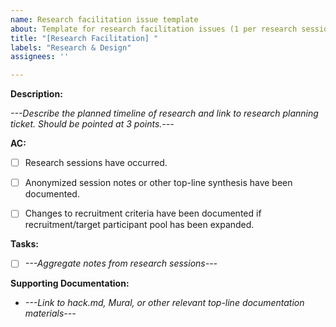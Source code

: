 ```yaml
---
name: Research facilitation issue template
about: Template for research facilitation issues (1 per research session)
title: "[Research Facilitation] "
labels: "Research & Design"
assignees: ''

---
```


**Description:**

*---Describe the planned timeline of research and link to research planning ticket. Should be pointed at 3 points.---*

**AC:**

- [ ] Research sessions have occurred.
- [ ] Anonymized session notes or other top-line synthesis have been documented.
- [ ] Changes to recruitment criteria have been documented if recruitment/target participant pool has been expanded.


**Tasks:**

- [ ] *---Aggregate notes from research sessions---*

**Supporting Documentation:**

- *---Link to hack.md, Mural, or other relevant top-line documentation materials---*


